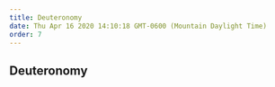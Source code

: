 ```yaml
---
title: Deuteronomy
date: Thu Apr 16 2020 14:10:18 GMT-0600 (Mountain Daylight Time)
order: 7
---
```


## Deuteronomy